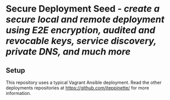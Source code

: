 # Secure Deployment Seed - *create a secure local and remote deployment using E2E encryption, audited and revocable keys, service discovery, private DNS, and much more*

## Setup

This repository uses a typical Vagrant Ansible deployment. Read the other deployments repositories at https://github.com/jteppinette/ for more information.
